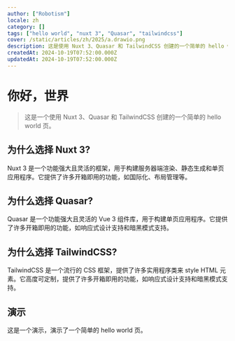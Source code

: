 ```yaml
---
author: ["Robotism"]
locale: zh
category: []
tags: ["hello world", "nuxt 3", "Quasar", "tailwindcss"]
cover: /static/articles/zh/2025/a.drawio.png
description: 这是使用 Nuxt 3、Quasar 和 TailwindCSS 创建的一个简单的 hello world 页
createdAt: 2024-10-19T07:52:00.000Z
updatedAt: 2024-10-19T07:52:00.000Z
---
```


# 你好，世界

> 这是一个使用 Nuxt 3、Quasar 和 TailwindCSS 创建的一个简单的 hello world 页。

## 为什么选择 Nuxt 3?

Nuxt 3 是一个功能强大且灵活的框架，用于构建服务器端渲染、静态生成和单页应用程序。它提供了许多开箱即用的功能，如国际化、布局管理等。

<!--more-->

## 为什么选择 Quasar?

Quasar 是一个功能强大且灵活的 Vue 3 组件库，用于构建单页应用程序。它提供了许多开箱即用的功能，如响应式设计支持和暗黑模式支持。

## 为什么选择 TailwindCSS?

TailwindCSS 是一个流行的 CSS 框架，提供了许多实用程序类来 style HTML 元素。它高度可定制，提供了许多开箱即用的功能，如响应式设计支持和暗黑模式支持。

## 演示

<p class="text-3xl text-center">这是一个演示，演示了一个简单的 hello world 页。</p>
